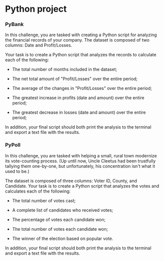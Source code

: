 # Python project

### PyBank

In this challenge, you are tasked with creating a Python script for analyzing the financial records of your company. The dataset is composed of two columns: Date and Profit/Losses.

Your task is to create a Python script that analyzes the records to calculate each of the following:

- The total number of months included in the dataset;

- The net total amount of "Profit/Losses" over the entire period;

- The average of the changes in "Profit/Losses" over the entire period;

- The greatest increase in profits (date and amount) over the entire period;

- The greatest decrease in losses (date and amount) over the entire period;

In addition, your final script should both print the analysis to the terminal and export a text file with the results.

### PyPoll

In this challenge, you are tasked with helping a small, rural town modernize its vote-counting process. (Up until now, Uncle Cleetus had been trustfully tallying them one-by-one, but unfortunately, his concentration isn't what it used to be.)

The dataset is composed of three columns: Voter ID, County, and Candidate. Your task is to create a Python script that analyzes the votes and calculates each of the following:

- The total number of votes cast;

- A complete list of candidates who received votes;

- The percentage of votes each candidate won;

- The total number of votes each candidate won;

- The winner of the election based on popular vote.

In addition, your final script should both print the analysis to the terminal and export a text file with the results.
